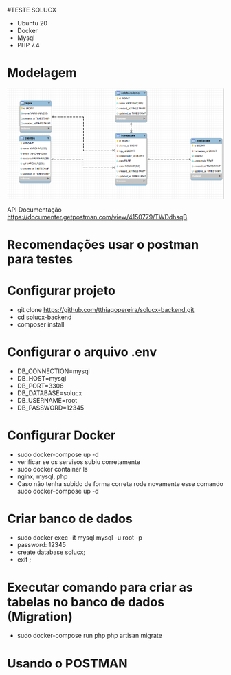 #TESTE SOLUCX
* Ubuntu 20
* Docker
* Mysql 
* PHP 7.4
# Modelagem
![Alt text](tela%20relacional.png "Title")

API Documentação
https://documenter.getpostman.com/view/4150779/TWDdhsqB

# Recomendações usar o postman para testes

# Configurar projeto

* git clone https://github.com/tthiagopereira/solucx-backend.git
* cd solucx-backend
* composer install

# Configurar o arquivo .env

* DB_CONNECTION=mysql
* DB_HOST=mysql
* DB_PORT=3306
* DB_DATABASE=solucx
* DB_USERNAME=root
* DB_PASSWORD=12345

# Configurar Docker

* sudo docker-compose up -d
* verificar se os servisos subiu corretamente
* sudo docker container ls
* nginx, mysql, php 
* Caso não tenha subido de forma correta rode novamente esse comando sudo docker-compose up -d

# Criar banco de dados

* sudo docker exec -it mysql mysql -u root -p
* password: 12345
* create database solucx;
* exit ;
  
# Executar comando para criar as tabelas no banco de dados (Migration)

* sudo docker-compose run php php artisan migrate

# Usando o POSTMAN

